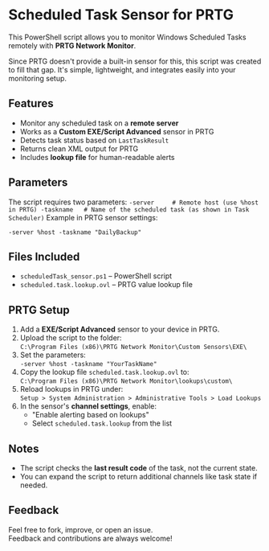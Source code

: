# Scheduled Task Sensor for PRTG

This PowerShell script allows you to monitor Windows Scheduled Tasks remotely with **PRTG Network Monitor**.

Since PRTG doesn't provide a built-in sensor for this, this script was created to fill that gap. It's simple, lightweight, and integrates easily into your monitoring setup.

## Features

- Monitor any scheduled task on a **remote server**
- Works as a **Custom EXE/Script Advanced** sensor in PRTG
- Detects task status based on `LastTaskResult`
- Returns clean XML output for PRTG
- Includes **lookup file** for human-readable alerts

## Parameters

The script requires two parameters:
`
-server     # Remote host (use %host in PRTG)
-taskname   # Name of the scheduled task (as shown in Task Scheduler)
`
Example in PRTG sensor settings:

```
-server %host -taskname "DailyBackup"
```

## Files Included

- `scheduledTask_sensor.ps1` – PowerShell script
- `scheduled.task.lookup.ovl` – PRTG value lookup file

## PRTG Setup

1. Add a **EXE/Script Advanced** sensor to your device in PRTG.
2. Upload the script to the folder:  
   `C:\Program Files (x86)\PRTG Network Monitor\Custom Sensors\EXE\`
3. Set the parameters:  
   `-server %host -taskname "YourTaskName"`
4. Copy the lookup file `scheduled.task.lookup.ovl` to:  
   `C:\Program Files (x86)\PRTG Network Monitor\lookups\custom\`
5. Reload lookups in PRTG under:  
   `Setup > System Administration > Administrative Tools > Load Lookups`
6. In the sensor's **channel settings**, enable:
   - "Enable alerting based on lookups"
   - Select `scheduled.task.lookup` from the list

## Notes

- The script checks the **last result code** of the task, not the current state.
- You can expand the script to return additional channels like task state if needed.

## Feedback

Feel free to fork, improve, or open an issue.  
Feedback and contributions are always welcome!
